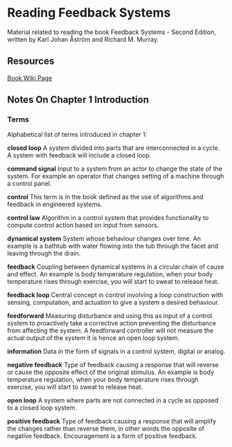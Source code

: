 # Reading Feedback Systems

Material related to reading the book Feedback Systems - Second Edition, written by Karl Johan Åström and Richard M. Murray.

## Resources

[Book Wiki Page](https://fbswiki.org/wiki/index.php/Main_Page)

## Notes On Chapter 1 Introduction

### Terms

Alphabetical list of terms introduced in chapter 1:

__closed loop__ A system divided into parts that are interconnected in a cycle. A system with feedback will include a closed loop.

__command signal__ Input to a system from an actor to change the state of the system. For example an operator that changes setting of a machine through a control panel.

__control__ This term is in the book defined as the use of algorithms and feedback in engineered systems.

__control law__ Algorithm in a control system that provides functionality to compute control action based on input from sensors.

__dynamical system__ System whose behaviour changes over time. An example is a bathtub with water flowing into the tub through the facet and leaving through the drain.

__feedback__ Coupling between dynamical systems in a circular chain of cause and effect. An example is body temperature regulation, when your body temperature rises through exercise, you will start to sweat to release heat.

__feedback loop__ Central concept in control involving a loop construction with sensing, computation, and actuation to give a system a desired behaviour.

__feedforward__ Measuring disturbance and using this as input of a control system to proactively take a corrective action preventing the disturbance from affecting the system. A feedforward controller will not measure the actual output of the system it is hence an open loop system.

__information__ Data in the form of signals in a control system, digital or analog.

__negative feedback__ Type of feedback causing a response that will reverse or cause the opposite effect of the original stimulus. An example is body temperature regulation, when your body temperature rises through exercise, you will start to sweat to release heat.

__open loop__ A system where parts are not connected in a cycle as opposed to a closed loop system.

__positive feedback__ Type of feedback causing a response that will amplify the changes rather than reverse them, in other words the opposite of negative feedback. Encouragement is a form of positive feedback.
